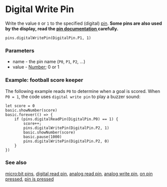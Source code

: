 # Digital Write Pin

Write the value ``0`` or ``1`` to the specified (digital) [pin](/microbit/device/pins). **Some pins are also used by the display, read the [pin documentation ](/microbit/device/pins) carefully.**

```sig
pins.digitalWritePin(DigitalPin.P1, 1)
```

### Parameters

* name - the pin name (``P0``, ``P1``, ``P2``, ...)
* value - [Number](/microbit/reference/types/number); 0 or 1

### Example: football score keeper

The following example reads `P0` to determine when a goal is scored. When `P0 = 1`, the code uses `digital write pin` to play a buzzer sound:

```blocks
let score = 0
basic.showNumber(score)
basic.forever(() => {
    if (pins.digitalReadPin(DigitalPin.P0) == 1) {
        score++;
        pins.digitalWritePin(DigitalPin.P2, 1)
        basic.showNumber(score)
        basic.pause(1000)
        pins.digitalWritePin(DigitalPin.P2, 0)
    }
})
```

### See also

[micro:bit pins](/microbit/device/pins), [digital read pin](/microbit/reference/pins/digital-read-pin), [analog read pin](/microbit/reference/pins/analog-read-pin), [analog write pin](/microbit/reference/pins/analog-write-pin), [on pin pressed](/microbit/reference/input/on-pin-pressed), [pin is pressed](/microbit/reference/pins/pin-is-pressed)

